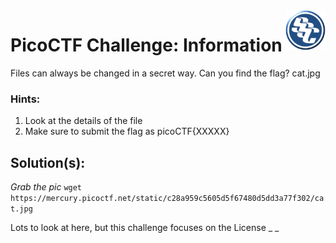 <img align="right" src="https://github.com/0m3g4b1u3/pico-ctf/blob/30c417590719596865c6d2bda53fe3bbef4f12c6/sscLogo200.png" width=64>

# PicoCTF Challenge: Information

Files can always be changed in a secret way. Can you find the flag? cat.jpg

### Hints:

1.  Look at the details of the file
2.  Make sure to submit the flag as picoCTF{XXXXX}

## Solution(s):

_Grab the pic_
`wget https://mercury.picoctf.net/static/c28a959c5605d5f67480d5dd3a77f302/cat.jpg`

Lots to look at here, but this challenge focuses on the License
_ _
